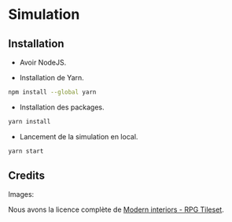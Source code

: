 
# Simulation


## Installation

- Avoir NodeJS.


- Installation de Yarn.
```bash
npm install --global yarn
```

- Installation des packages.
```bash
yarn install
```

- Lancement de la simulation en local.
```bash
yarn start
```

## Credits
Images:

Nous avons la licence complète de [Modern interiors - RPG Tileset](https://limezu.itch.io/).
